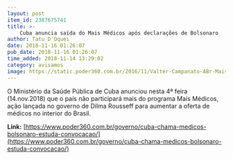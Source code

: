 ```yaml
---
layout: post
item_id: 2387675741
title: >-
    Cuba anuncia saída do Mais Médicos após declarações de Bolsonaro
author: Tatu D'Oquei
date: 2018-11-16 01:26:07
pub_date: 2018-11-16 01:26:07
time_added: 2018-11-14 13:29:02
category: avisamos
image: https://static.poder360.com.br/2016/11/Valter-Campanato-ABr-MaisMedicos2-600x315.jpg
---
```


O Ministério da Saúde Pública de Cuba anunciou nesta 4ª feira (14.nov.2018) que o país não participará mais do programa Mais Médicos, ação lançada no governo de Dilma Rousseff para aumentar a oferta de médicos no interior do Brasil.

**Link:** [https://www.poder360.com.br/governo/cuba-chama-medicos-bolsonaro-estuda-convocacao/](https://www.poder360.com.br/governo/cuba-chama-medicos-bolsonaro-estuda-convocacao/)

